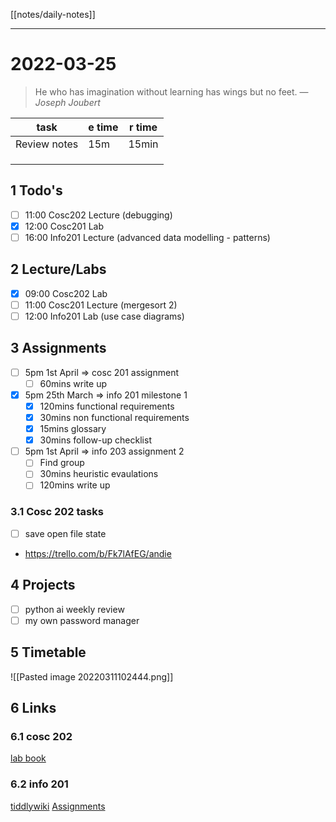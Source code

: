 [[notes/daily-notes]]

---

# 2022-03-25
> He who has imagination without learning has wings but no feet. — <cite>Joseph Joubert</cite>

| task                     | e time | r time |
| ------------------------ | ------ | ------ |
| Review notes             | 15m    | 15min  |
|                          |        |        |
|                          |        |        |
|                          |        |        |

## 1 Todo's
- [ ] 11:00 Cosc202 Lecture (debugging)
- [x] 12:00 Cosc201 Lab
- [ ] 16:00 Info201 Lecture (advanced data modelling - patterns)

## 2 Lecture/Labs
- [x] 09:00 Cosc202 Lab
- [ ] 11:00 Cosc201 Lecture (mergesort 2)
- [ ] 12:00 Info201 Lab (use case diagrams)

## 3 Assignments
- [ ] 5pm 1st April       ⇒ cosc 201 assignment
	- [ ] 60mins write up
- [x] 5pm 25th March      ⇒ info 201 milestone 1
	- [x] 120mins functional requirements
	- [x] 30mins non functional requirements
	- [x] 15mins glossary
	- [x] 30mins follow-up checklist
- [ ] 5pm 1st April       ⇒ info 203 assignment 2
	- [ ] Find group
	- [ ] 30mins heuristic evaulations
	- [ ] 120mins write up
	
### 3.1 Cosc 202 tasks
- [ ] save open file state
- https://trello.com/b/Fk7lAfEG/andie

## 4 Projects
- [ ] python ai weekly review
- [ ] my own password manager

## 5 Timetable
![[Pasted image 20220311102444.png]]

## 6 Links
### 6.1 cosc 202 
[lab book](https://cosc202.cspages.otago.ac.nz/lab-book/COSC202LabBook.pdf)

### 6.2 info 201
[tiddlywiki](https://isgb.otago.ac.nz/infosci/INFO201/labs_release/raw/master/output/info201_labs.html#)
[Assignments](https://isgb.otago.ac.nz/info201/shared/assignments_release/raw/master/output/INFO201_Assignments.html)
